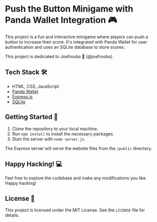 # Push the Button Minigame with Panda Wallet Integration 🎮

This project is a fun and interactive minigame where players can push a button to increase their score. It's integrated with Panda Wallet for user authentication and uses an SQLite database to store scores. 

This project is dedicated to Joefroobs 🦧 (@joefroobs).

## Tech Stack 🛠️

- HTML, CSS, JavaScript
- [Panda Wallet](https://panda-wallet.gitbook.io/provider-api/quick-start/getting-started)
- [Express.js](https://expressjs.com/)
- [SQLite](https://www.sqlite.org/index.html)

## Getting Started 🚀

1. Clone the repository to your local machine.
2. Run `npm install` to install the necessary packages.
3. Start the server with `node server.js`.

The Express server will serve the website files from the `/public` directory.

## Happy Hacking! 💻

Feel free to explore the codebase and make any modifications you like. Happy hacking!

## License 📄

This project is licensed under the MIT License. See the `LICENSE` file for details.
